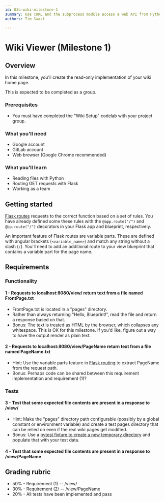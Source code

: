 ```yaml
---
id: 03b-wiki-milestone-1
summary: Use cURL and the subprocess module access a web API from Python.
authors: Tim Swast

---
```


# Wiki Viewer (Milestone 1)




## Overview



In this milestone, you'll create the read-only implementation of your wiki home page.

This is expected to be completed as a group.

### Prerequisites

* You must have completed the "Wiki Setup" codelab with your project group.

### What you'll need

* Google account
* GitLab account
* Web browser (Google Chrome recommended)

### What you'll learn

* Reading files with Python
* Routing GET requests with Flask
* Working as a team


## Getting started



[Flask routes](https://flask.palletsprojects.com/en/1.1.x/api/#url-route-registrations) requests to the correct function based on a set of rules. You have already defined some these rules with the `@app.route("/")` and `@bp.route("/")` decorators in your Flask app and blueprint, respectively.

An important feature of Flask routes are variable parts. These are defined with angular brackets (`<variable_name>`) and match any string without a slash (`/`). You'll need to add an additional route to your view blueprint that contains a variable part for the page name.


## Requirements



### Functionality

#### 1 - Requests to localhost:8080/view/ return text from a file named FrontPage.txt

* FrontPage.txt is located in a "pages" directory.
* Rather than always returning "Hello, Blueprint!", read the file and return a response based on that.
* Bonus: The text is treated as HTML by the browser, which collapses any whitespace. This is OK for this milestone. If you'd like, figure out a way to have the output render as plain text.

#### 2 - Requests to localhost:8080/view/PageName return text from a file named PageName.txt

* Hint: Use the variable parts feature in  [Flask routing](https://flask.palletsprojects.com/en/1.1.x/api/#url-route-registrations) to extract PageName from the request path.
* Bonus: Perhaps code can be shared between this requirement implementation and requirement (1)?

### Tests

#### 3 - Test that some expected file contents are present in a response to /view/

* Hint: Make the "pages" directory path configurable (possibly by a global constant or environment variable) and create a test pages directory that can be relied on even if the real wiki pages get modified.
* Bonus: Use a  [pytest fixture to create a new temporary directory](https://docs.pytest.org/en/6.2.x/tmpdir.html#the-tmp-path-fixture) and populate that with your test data.

#### 4 - Test that some expected file contents are present in a response to /view/PageName


## Grading rubric



* 50% - Requirement (1) -- /view/
* 30% - Requirement (2) -- /view/PageName
* 20% - All tests have been implemented and pass


